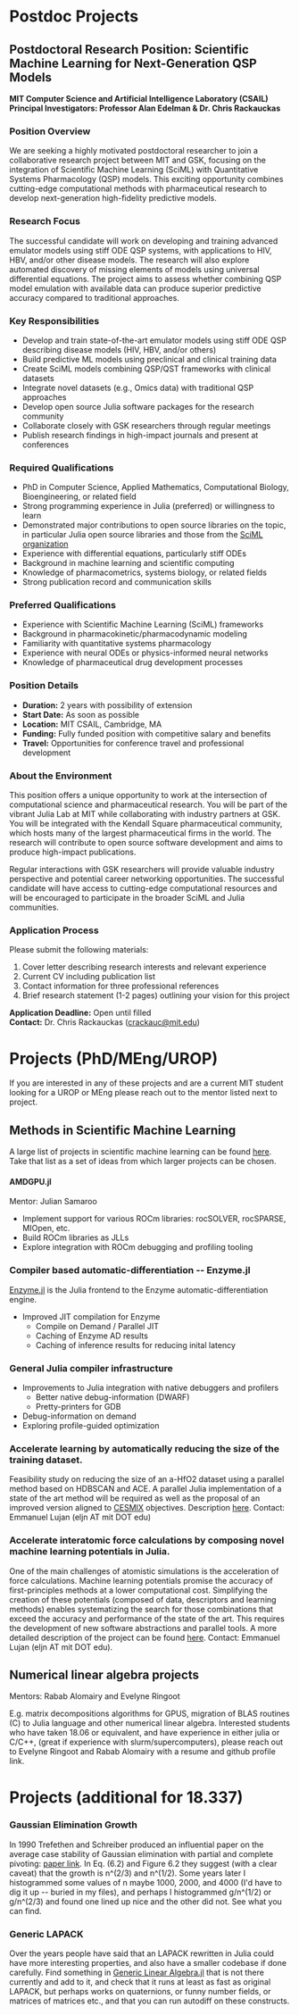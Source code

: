 # Postdoc Projects

## Postdoctoral Research Position: Scientific Machine Learning for Next-Generation QSP Models

**MIT Computer Science and Artificial Intelligence Laboratory (CSAIL)**  
**Principal Investigators: Professor Alan Edelman & Dr. Chris Rackauckas**

### Position Overview

We are seeking a highly motivated postdoctoral researcher to join a collaborative research project between MIT and GSK, focusing on the integration of Scientific Machine Learning (SciML) with Quantitative Systems Pharmacology (QSP) models. This exciting opportunity combines cutting-edge computational methods with pharmaceutical research to develop next-generation high-fidelity predictive models.

### Research Focus

The successful candidate will work on developing and training advanced emulator models using stiff ODE QSP systems, with applications to HIV, HBV, and/or other disease models. The research will also explore automated discovery of missing elements of models using universal differential equations. The project aims to assess whether combining QSP model emulation with available data can produce superior predictive accuracy compared to traditional approaches.

### Key Responsibilities

- Develop and train state-of-the-art emulator models using stiff ODE QSP describing disease models (HIV, HBV, and/or others)
- Build predictive ML models using preclinical and clinical training data
- Create SciML models combining QSP/QST frameworks with clinical datasets
- Integrate novel datasets (e.g., Omics data) with traditional QSP approaches
- Develop open source Julia software packages for the research community
- Collaborate closely with GSK researchers through regular meetings
- Publish research findings in high-impact journals and present at conferences

### Required Qualifications

- PhD in Computer Science, Applied Mathematics, Computational Biology, Bioengineering, or related field
- Strong programming experience in Julia (preferred) or willingness to learn
- Demonstrated major contributions to open source libraries on the topic, in particular Julia open source libraries and those from the [SciML organization](https://sciml.ai/)
- Experience with differential equations, particularly stiff ODEs
- Background in machine learning and scientific computing
- Knowledge of pharmacometrics, systems biology, or related fields
- Strong publication record and communication skills

### Preferred Qualifications

- Experience with Scientific Machine Learning (SciML) frameworks
- Background in pharmacokinetic/pharmacodynamic modeling
- Familiarity with quantitative systems pharmacology
- Experience with neural ODEs or physics-informed neural networks
- Knowledge of pharmaceutical drug development processes

### Position Details

- **Duration:** 2 years with possibility of extension
- **Start Date:** As soon as possible
- **Location:** MIT CSAIL, Cambridge, MA
- **Funding:** Fully funded position with competitive salary and benefits
- **Travel:** Opportunities for conference travel and professional development

### About the Environment

This position offers a unique opportunity to work at the intersection of computational science and pharmaceutical research. You will be part of the vibrant Julia Lab at MIT while collaborating with industry partners at GSK. You will be integrated with the Kendall Square pharmaceutical community, which hosts many of the largest pharmaceutical firms in the world. The research will contribute to open source software development and aims to produce high-impact publications.

Regular interactions with GSK researchers will provide valuable industry perspective and potential career networking opportunities. The successful candidate will have access to cutting-edge computational resources and will be encouraged to participate in the broader SciML and Julia communities.

### Application Process

Please submit the following materials:

1. Cover letter describing research interests and relevant experience
2. Current CV including publication list
3. Contact information for three professional references
4. Brief research statement (1-2 pages) outlining your vision for this project

**Application Deadline:** Open until filled  
**Contact:** Dr. Chris Rackauckas (crackauc@mit.edu)

# Projects (PhD/MEng/UROP)

If you are interested in any of these projects and are a current MIT student looking for a UROP or MEng please reach out to the mentor listed next to project.

## Methods in Scientific Machine Learning

A large list of projects in scientific machine learning can be found [here](https://sciml.ai/dev/#projects_lists). Take that list as a set of ideas from which larger projects can be chosen.

#### AMDGPU.jl
Mentor: Julian Samaroo

- Implement support for various ROCm libraries: rocSOLVER, rocSPARSE, MIOpen, etc.
- Build ROCm libraries as JLLs
- Explore integration with ROCm debugging and profiling tooling

### Compiler based automatic-differentiation -- Enzyme.jl

[Enzyme.jl](https://github.com/EnzymeAD/Enzyme.jl) is the Julia frontend to the Enzyme automatic-differentiation engine.

- Improved JIT compilation for Enzyme
  - Compile on Demand / Parallel JIT
  - Caching of Enzyme AD results
  - Caching of inference results for reducing inital latency 

### General Julia compiler infrastructure

- Improvements to Julia integration with native debuggers and profilers
  - Better native debug-information (DWARF)
  - Pretty-printers for GDB
- Debug-information on demand
- Exploring profile-guided optimization

### Accelerate learning by automatically reducing the size of the training dataset.

Feasibility study on reducing the size of an a-HfO2 dataset using a parallel method based on HDBSCAN and ACE. A parallel Julia implementation of a state of the art method will be required as well as the proposal of an improved version aligned to [CESMIX](https://computing.mit.edu/cesmix/) objectives.
Description [here](https://docs.google.com/document/d/1SWAanEWQkpsbr2lqetMO3uvdX_QK-Z7dwrgPaM1Dl0o/edit?usp=sharing). 
Contact: Emmanuel Lujan (eljn AT mit DOT edu)

### Accelerate interatomic force calculations by composing novel machine learning potentials in Julia.

One of the main challenges of atomistic simulations is the acceleration of force calculations. Machine learning potentials promise the accuracy of first-principles methods at a lower computational cost.  Simplifying the creation of these potentials (composed of data, descriptors and learning methods) enables systematizing the search for those combinations that exceed the accuracy and performance of the state of the art. This requires the development of new software abstractions and parallel tools. 
A more detailed description of the project can be found [here](https://docs.google.com/document/d/1mcZlfOULcqglCNqnCJ-ya1E39CLUircjMhfBtQhXP0k/edit?usp=sharing). 
Contact: Emmanuel Lujan (eljn AT mit DOT edu).

## Numerical linear algebra projects 
Mentors: Rabab Alomairy and Evelyne Ringoot

E.g. matrix decompositions algorithms for GPUS, migration of BLAS routines (C) to Julia language and other numerical linear algebra. Interested students who have taken 18.06 or equivalent, and have experience in either julia or C/C++, (great if experience with slurm/supercomputers), please reach out to Evelyne Ringoot and Rabab Alomairy with a resume and github profile link.

# Projects (additional for 18.337)

### Gaussian Elimination Growth

In 1990 Trefethen and Schreiber produced an influential paper on the average case stability of Gaussian elimination with partial and
complete pivoting: [paper link](https://people.maths.ox.ac.uk/trefethen/publication/PDF/1990_44.pdf). In Eq. (6.2) and Figure 6.2 they
suggest (with a clear caveat)  that the growth is n^(2/3) and n^(1/2).  Some years later I histogrammed some values of n maybe
1000, 2000, and 4000 (I'd have to dig it up -- buried in my files), and perhaps I histogrammed g/n^(1/2) or g/n^(2/3) and found
one lined up nice and the other did not.  See what you can find.

### Generic LAPACK

Over the years people have said that an LAPACK rewritten in Julia could have more interesting properties, and also have a smaller codebase
if done carefully.   Find something in [Generic Linear Algebra.jl](https://github.com/JuliaLinearAlgebra/GenericLinearAlgebra.jl) that
is not there currently and add to it, and check that it runs at least as fast as original LAPACK, but perhaps works on quaternions, or funny
number fields, or matrices of matrices etc., and that you can run autodiff on these constructs.

